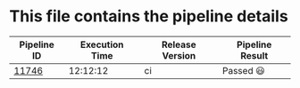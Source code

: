 # This file contains the pipeline details 

| Pipeline ID |   Execution Time        | Release Version |Pipeline Result   |
 |---------|---------------------------| --------------|--------|
 |    <a href= "https://gitlab.mayadata.io/litmuschaos/litmus-e2e/pipelines/11746">11746</a>   |  12:12:12           |  ci     |Passed :smiley: |
